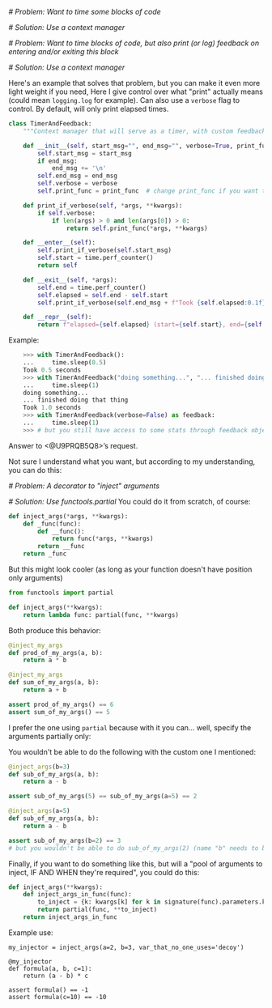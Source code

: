 *# Problem: Want to time some blocks of code*

*# Solution: Use a context manager*

*# Problem: Want to time blocks of code, but also print (or log) feedback on entering and/or exiting this block*

*# Solution: Use a context manager*

Here's an example that solves that problem, but you can make it even more light weight if you need,
Here I give control over what "print" actually means (could mean `logging.log` for example).
Can also use a `verbose` flag to control.
By default, will only print elapsed times.

```python
class TimerAndFeedback:
    """Context manager that will serve as a timer, with custom feedback prints (or logging, or any callback)"""

    def __init__(self, start_msg="", end_msg="", verbose=True, print_func=print):
        self.start_msg = start_msg
        if end_msg:
            end_msg += '\n'
        self.end_msg = end_msg
        self.verbose = verbose
        self.print_func = print_func  # change print_func if you want to log, etc. instead

    def print_if_verbose(self, *args, **kwargs):
        if self.verbose:
            if len(args) > 0 and len(args[0]) > 0:
                return self.print_func(*args, **kwargs)

    def __enter__(self):
        self.print_if_verbose(self.start_msg)
        self.start = time.perf_counter()
        return self

    def __exit__(self, *args):
        self.end = time.perf_counter()
        self.elapsed = self.end - self.start
        self.print_if_verbose(self.end_msg + f"Took {self.elapsed:0.1f} seconds")

    def __repr__(self):
        return f"elapsed={self.elapsed} (start={self.start}, end={self.end})"
```
Example:
```python
    >>> with TimerAndFeedback():
    ...     time.sleep(0.5)
    Took 0.5 seconds
    >>> with TimerAndFeedback("doing something...", "... finished doing that thing"):
    ...     time.sleep(1)
    doing something...
    ... finished doing that thing
    Took 1.0 seconds
    >>> with TimerAndFeedback(verbose=False) as feedback:
    ...     time.sleep(1)
    >>> # but you still have access to some stats through feedback object (like elapsed, started, etc.)
```
Answer to <@U9PRQB5Q8>’s request.

Not sure I understand what you want, but according to my understanding, you can do this:

*# Problem: A decorator to "inject" arguments*

*# Solution: Use functools.partial* 
You could do it from scratch, of course:
```python
def inject_args(*args, **kwargs):
    def _func(func):
        def __func():
            return func(*args, **kwargs)
        return __func
    return _func
```
But this might look cooler (as long as your function doesn't have position only arguments)
```python
from functools import partial

def inject_args(**kwargs):
    return lambda func: partial(func, **kwargs)
```
Both produce this behavior:

```python
@inject_my_args
def prod_of_my_args(a, b):
    return a * b

@inject_my_args
def sum_of_my_args(a, b):
    return a + b

assert prod_of_my_args() == 6
assert sum_of_my_args() == 5
```
I prefer the one using `partial` because with it you can... well, specify the arguments partially only:

You wouldn't be able to do the following with the custom one I mentioned:

```python
@inject_args(b=3)
def sub_of_my_args(a, b):
    return a - b

assert sub_of_my_args(5) == sub_of_my_args(a=5) == 2

@inject_args(a=5)
def sub_of_my_args(a, b):
    return a - b

assert sub_of_my_args(b=2) == 3
# but you wouldn't be able to do sub_of_my_args(2) (name "b" needs to be specified)
```

Finally, if you want to do something like this, but will a "pool of arguments to inject, IF AND WHEN they're required", you could do this:

```python
def inject_args(**kwargs):
    def inject_args_in_func(func):
        to_inject = {k: kwargs[k] for k in signature(func).parameters.keys() & kwargs}
        return partial(func, **to_inject)
    return inject_args_in_func
```
Example use:

```
my_injector = inject_args(a=2, b=3, var_that_no_one_uses='decoy')

@my_injector
def formula(a, b, c=1):
    return (a - b) * c

assert formula() == -1
assert formula(c=10) == -10
```